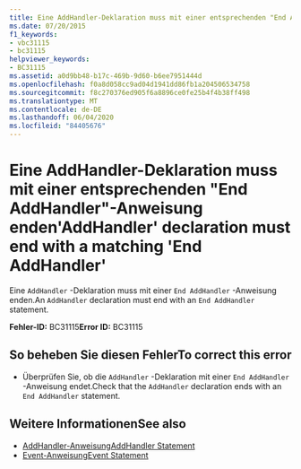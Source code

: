 ```yaml
---
title: Eine AddHandler-Deklaration muss mit einer entsprechenden "End AddHandler"-Anweisung enden
ms.date: 07/20/2015
f1_keywords:
- vbc31115
- bc31115
helpviewer_keywords:
- BC31115
ms.assetid: a0d9bb48-b17c-469b-9d60-b6ee7951444d
ms.openlocfilehash: f0a8d058cc9ad04d1941dd86fb1a204506534758
ms.sourcegitcommit: f8c270376ed905f6a8896ce0fe25b4f4b38ff498
ms.translationtype: MT
ms.contentlocale: de-DE
ms.lasthandoff: 06/04/2020
ms.locfileid: "84405676"
---
```

# <a name="addhandler-declaration-must-end-with-a-matching-end-addhandler"></a><span data-ttu-id="1c460-102">Eine AddHandler-Deklaration muss mit einer entsprechenden "End AddHandler"-Anweisung enden</span><span class="sxs-lookup"><span data-stu-id="1c460-102">'AddHandler' declaration must end with a matching 'End AddHandler'</span></span>
<span data-ttu-id="1c460-103">Eine `AddHandler` -Deklaration muss mit einer `End AddHandler` -Anweisung enden.</span><span class="sxs-lookup"><span data-stu-id="1c460-103">An `AddHandler` declaration must end with an `End AddHandler` statement.</span></span>  
  
 <span data-ttu-id="1c460-104">**Fehler-ID:** BC31115</span><span class="sxs-lookup"><span data-stu-id="1c460-104">**Error ID:** BC31115</span></span>  
  
## <a name="to-correct-this-error"></a><span data-ttu-id="1c460-105">So beheben Sie diesen Fehler</span><span class="sxs-lookup"><span data-stu-id="1c460-105">To correct this error</span></span>  
  
- <span data-ttu-id="1c460-106">Überprüfen Sie, ob die `AddHandler` -Deklaration mit einer `End AddHandler` -Anweisung endet.</span><span class="sxs-lookup"><span data-stu-id="1c460-106">Check that the `AddHandler` declaration ends with an `End AddHandler` statement.</span></span>  
  
## <a name="see-also"></a><span data-ttu-id="1c460-107">Weitere Informationen</span><span class="sxs-lookup"><span data-stu-id="1c460-107">See also</span></span>

- [<span data-ttu-id="1c460-108">AddHandler-Anweisung</span><span class="sxs-lookup"><span data-stu-id="1c460-108">AddHandler Statement</span></span>](../language-reference/statements/addhandler-statement.md)
- [<span data-ttu-id="1c460-109">Event-Anweisung</span><span class="sxs-lookup"><span data-stu-id="1c460-109">Event Statement</span></span>](../language-reference/statements/event-statement.md)
